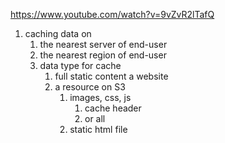 https://www.youtube.com/watch?v=9vZvR2lTafQ
1. caching data on
   1. the nearest server of end-user
   2. the nearest region of end-user
   3. data type for cache
      1. full static content a website
      2. a resource on S3
         1. images, css, js
            1. cache header
            2. or all
         2. static html file